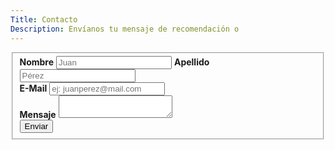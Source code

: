 ```yaml
---
Title: Contacto
Description: Envíanos tu mensaje de recomendación o
---
```


<script src='https://www.google.com/recaptcha/api.js'></script>
<form class="form" action="//formspree.io/balancenegativo@gmail.com" method="POST">
    <fieldset>
        <div class="form__row">
            <label class="form__lbl">
                <b class="form__lbl-name">Nombre</b>
                <input type="text" name="nombre" id="txt-nombre" placeholder="Juan" required>
            </label>
            <label class="form__lbl">
                <b class="form__lbl-name">Apellido</b>
                <input type="text" name="apellido" placeholder="Pérez" id="txt-apellido">
            </label>
        </div>
        <div class="form__row">
            <label class="form__lbl">
                <b class="form__lbl-name">E-Mail</b>
                <input type="email" name="email" id="txt-email" placeholder="ej: juanperez@mail.com" required>
            </label>
        </div>
        <div class="form__row">
            <label class="form__lbl">
                <b class="form__lbl-name">Mensaje</b>
                <textarea name="mensaje" id="txt-mensaje" required></textarea>
            </label>
        </div>
        <div class="form__row">
            <div class="g-recaptcha" data-sitekey="6Lfx_wgTAAAAAPc4UcQ41oYn0eqNsjM4_NvuMuBN"></div>
        </div>
        <div class="form__actions">
            <button class="btn btn--form" type="submit">Enviar</button>
        </div>
    </fieldset>

</form>

